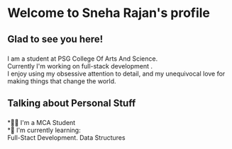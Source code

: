 # Welcome to Sneha Rajan's profile
## Glad to see you here!
### 

I am a student at PSG College Of Arts And Science.<br/> Currently I'm working on full-stack development .<br/>
I enjoy using my obsessive attention to detail, and my unequivocal love for making things that change the world.
## Talking about Personal Stuff
###
*👨‍🎓 I'm a MCA Student<br/>
*🌱 I'm currently learning:<br/>
        Full-Stact Development.
        Data Structures 

